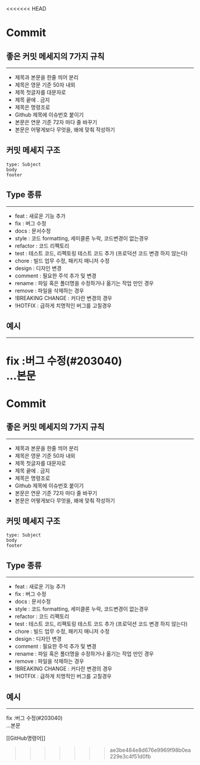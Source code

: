 <<<<<<< HEAD
# Commit

## 좋은 커밋 메세지의 7가지 규칙
---
* 제목과 본문을 한줄 띄어 분리
* 제목은 영문 기준 50자 내외
* 제목 첫글자를 대문자로
* 제목 끝에 . 금지
* 제목은 명령조로
* Github 제목에 이슈번호 붙이기
* 본문은 연문 기준 72자 마다 줄 바꾸기
* 본문은 어떻게보다 무엇을, 왜에 맞춰 작성하기

## 커밋 메세지 구조
```
type: Subject
body
footer
```
## Type 종류
---
* feat : 새로운 기능 추가
* fix : 버그 수정
* docs : 문서수정
* style : 코드 formatting, 세미클론 누락, 코드변경이 없는경우
* refactor : 코드 리펙토리
* test : 테스트 코드, 리펙토링 테스트 코드 추가 (프로덕션 코드 변경 하지 않는다)
* chore : 빌드 업무 수정, 패키지 매니저 수정
* design : 디자인 변경
* comment : 필요한 주석 추가 및 변경
* rename : 파일 혹은 폴더명을 수정하거나 옮기는 작업 만인 경우
* remove : 파일을 삭제하는 경우
* !BREAKING CHANGE : 커다란 변경의 경우
* !HOTFIX : 급하게 치명적인 버그를 고칠경우

## 예시
---
fix :버그 수정(#203040)  
...본문
=======
# Commit

## 좋은 커밋 메세지의 7가지 규칙
---
* 제목과 본문을 한줄 띄어 분리
* 제목은 영문 기준 50자 내외
* 제목 첫글자를 대문자로
* 제목 끝에 . 금지
* 제목은 명령조로
* Github 제목에 이슈번호 붙이기
* 본문은 연문 기준 72자 마다 줄 바꾸기
* 본문은 어떻게보다 무엇을, 왜에 맞춰 작성하기

## 커밋 메세지 구조
```
type: Subject
body
footer
```
## Type 종류
---
* feat : 새로운 기능 추가
* fix : 버그 수정
* docs : 문서수정
* style : 코드 formatting, 세미클론 누락, 코드변경이 없는경우
* refactor : 코드 리펙토리
* test : 테스트 코드, 리펙토링 테스트 코드 추가 (프로덕션 코드 변경 하지 않는다)
* chore : 빌드 업무 수정, 패키지 매니저 수정
* design : 디자인 변경
* comment : 필요한 주석 추가 및 변경
* rename : 파일 혹은 폴더명을 수정하거나 옮기는 작업 만인 경우
* remove : 파일을 삭제하는 경우
* !BREAKING CHANGE : 커다란 변경의 경우
* !HOTFIX : 급하게 치명적인 버그를 고칠경우

## 예시
---
fix :버그 수정(#203040)  
...본문


[[GitHub명령어]]
>>>>>>> ae3be484e8d676e9969f98b0ea229e3c4f51d0fb
